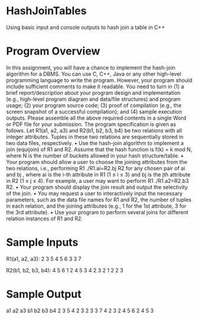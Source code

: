 # HashJoinTables
Using basic input and console outputs to hash join a table in C++

# Program Overview
In this assignment, you will have a chance to implement the hash-join algorithm for a DBMS. You can use C, C++, Java or any other
high-level programming language to write the program. However, your program should include sufficient comments to make it
readable. You need to turn in (1) a brief report/description about your program design and implementation (e.g., high-level program
diagram and data/file structures) and program usage; (2) your program source code; (3) proof of compilation (e.g., the screen
snapshot of a successful compilation); and (4) sample execution outputs. Please assemble all the above required contents in a
single Word or PDF file for your submission. The program specification is given as follows.
Let R1(a1, a2, a3) and R2(b1, b2, b3, b4) be two relations with all integer attributes. Tuples in these two relations are sequentially
stored in two data files, respectively.
• Use the hash-join algorithm to implement a join (equijoin) of R1 and R2. Assume that the hash function is f(k) = k mod N,
where N is the number of buckets allowed in your hash structure/table.
• Your program should allow a user to choose the joining attributes from the two relations, i.e., performing R1
./R1.ai=R2.bj R2 for any chosen pair of ai and bj , where ai is the i-th attribute in R1 (1 ≤ i ≤ 3) and bj is the jth attribute in R2 (1 ≤ j ≤
4). For example, a user may want to perform R1 ./R1.a2=R2.b3 R2.
• Your program should display the join result and output the selectivity of the join.
• You may request a user to interactively input the necessary parameters, such as the data file names for R1 and R2, the
number of tuples in each relation, and the joining attributes (e.g., 1 for the 1st attribute, 3 for the 3rd attribute).
• Use your program to perform several joins for different relation instances of R1 and R2.

# Sample Inputs
R1(a1, a2, a3):
2   3   5
4   5   6
3   3   7

R2(b1, b2, b3, b4):
4   5   6   1
2   4   5   3
4   2   3   2
1   2   2   3

# Sample Output
a1    a2    a3    b1    b2    b3    b4
2     3     5     4     2     3     2
3     3     7     4     2     3     2
4     5     6     2     4     5     3    
